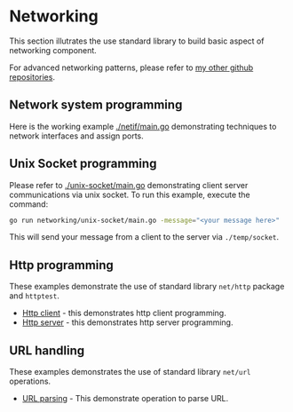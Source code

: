 # Networking

This section illutrates the use standard library to build basic aspect of networking component.

For advanced networking patterns, please refer to [my other github repositories](https://github.com/paulwizviz/go-networking).

## Network system programming

Here is the working example [./netif/main.go](./netif/main.go) demonstrating techniques to network interfaces and assign ports.

## Unix Socket programming

Please refer to [./unix-socket/main.go](./unix-socket/main.go) demonstrating client server communications via unix socket. To run this example, execute the command:
```bash
go run networking/unix-socket/main.go -message="<your message here>"
```
This will send your message from a client to the server via `./temp/socket`.

## Http programming

These examples demonstrate the use of standard library `net/http` package and `httptest`.

* [Http client](./http-client/client_test.go) - this demonstrates http client programming.
* [Http server](./http-server/main.go) - this demonstrates http server programming.

## URL handling

These examples demonstrates the use of standard library `net/url` operations.

* [URL parsing](./urlparse/url_test.go) - This demonstrate operation to parse URL.

